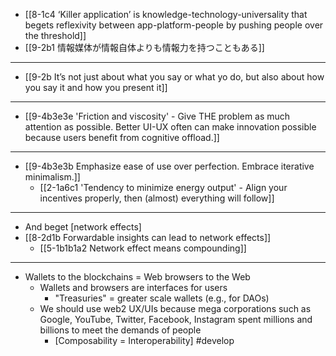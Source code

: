 - [[8-1c4 ‘Killer application’ is knowledge-technology-universality that begets reflexivity between app-platform-people by pushing people over the threshold]]
- [[9-2b1 情報媒体が情報自体よりも情報力を持つこともある]]
---
- [[9-2b It’s not just about what you say or what yo do, but also about how you say it and how you present it]]
---
- [[9-4b3e3e 'Friction and viscosity' - Give THE problem as much attention as possible. Better UI-UX often can make innovation possible because users benefit from cognitive offload.]]
---
- [[9-4b3e3b Emphasize ease of use over perfection. Embrace iterative minimalism.]]
  - [[2-1a6c1 'Tendency to minimize energy output' - Align your incentives properly, then (almost) everything will follow]]
---
- And beget [network effects]
- [[8-2d1b Forwardable insights can lead to network effects]]
  - [[5-1b1b1a2 Network effect means compounding]]
---
- Wallets to the blockchains = Web browsers to the Web
  - Wallets and browsers are interfaces for users
    - "Treasuries" = greater scale wallets (e.g., for DAOs)
  - We should use web2 UX/UIs because mega corporations such as Google, YouTube, Twitter, Facebook, Instagram spent millions and billions to meet the demands of people
    - [Composability = Interoperability] #develop 